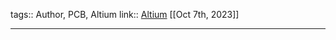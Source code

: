 tags:: Author, PCB, Altium
link:: [Altium](https://resources.altium.com/fr/experts/zachariah-peterson) 
[[Oct 7th, 2023]]
***
